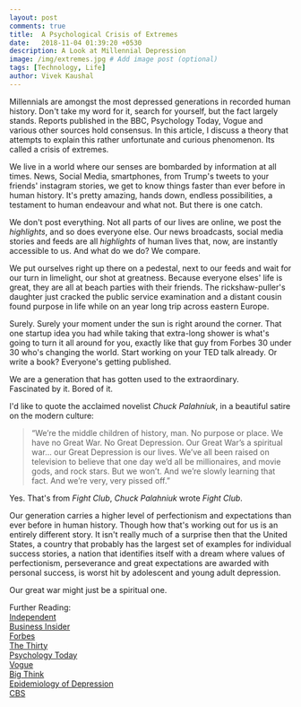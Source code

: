 ```yaml
---
layout: post
comments: true
title:  A Psychological Crisis of Extremes
date:   2018-11-04 01:39:20 +0530
description: A Look at Millennial Depression
image: /img/extremes.jpg # Add image post (optional)
tags: [Technology, Life]
author: Vivek Kaushal
---
```


Millennials are amongst the most depressed generations in recorded human history. Don't take my word for it, search for yourself, but the fact largely stands. Reports published in the BBC, Psychology Today, Vogue and various other sources hold consensus. In this article, I discuss a theory that attempts to explain this rather unfortunate and curious phenomenon. Its called a crisis of extremes.

We live in a world where our senses are bombarded by information at all times. News, Social Media, smartphones, from Trump's tweets to your friends' instagram stories, we get to know things faster than ever before in human history. It's pretty amazing, hands down, endless possibilities, a testament to human endeavour and what not. But there is one catch.

We don't post everything. Not all parts of our lives are online, we post the *highlights*, and so does everyone else. Our news broadcasts, social media stories and feeds are all *highlights* of human lives that, now, are instantly accessible to us. And what do we do? We compare.

We put ourselves right up there on a pedestal, next to our feeds and wait for our turn in limelight, our shot at greatness. Because everyone elses' life is great, they are all at beach parties with their friends. The rickshaw-puller's daughter just cracked the public service examination and a distant cousin found purpose in life while on an year long trip across eastern Europe.

Surely. Surely your moment under the sun is right around the corner. That one startup idea you had while taking that extra-long shower is what's going to turn it all around for you, exactly like that guy from Forbes 30 under 30 who's changing the world. Start working on your TED talk already. Or write a book? Everyone's getting published.

We are a generation that has gotten used to the extraordinary.  
Fascinated by it. Bored of it. 

I'd like to quote the acclaimed novelist *Chuck Palahniuk*, in a beautiful satire on the modern culture:

>“We’re the middle children of history, man. No purpose or place. We have no Great War. No Great Depression. Our Great War’s a spiritual war… our Great Depression is our lives. We’ve all been raised on television to believe that one day we’d all be millionaires, and movie gods, and rock stars. But we won’t. And we’re slowly learning that fact. And we’re very, very pissed off.”

Yes. That's from *Fight Club*, *Chuck Palahniuk* wrote *Fight Club*.

Our generation carries a higher level of perfectionism and expectations than ever before in human history. Though how that's working out for us is an entirely different story. It isn't really much of a surprise then that the United States, a country that probably has the largest set of examples for individual success stories, a nation that identifies itself with a dream where values of perfectionism, perseverance and great expectations are awarded with personal success, is worst hit by adolescent and young adult depression.

Our great war might just be a spiritual one.

Further Reading:  
[Independent](https://www.independent.co.uk/life-style/millennials-lonely-depression-anxiety-mental-health-odds-doubling-unemployed-study-a8319686.html)  
[Business Insider](https://www.businessinsider.in/Lonely-millennials-are-at-a-greater-risk-of-developing-anxiety-and-depression-but-the-reasons-for-their-isolation-are-unclear/articleshow/63900310.cms)  
[Forbes](https://www.forbes.com/sites/brucelee/2018/05/12/depression-diagnoses-up-33-up-47-among-millennials-why-there-is-an-upside/#76fa82545061)  
[The Thirty](https://thethirty.byrdie.com/millennial-mental-health-statistics)  
[Psychology Today](https://www.psychologytoday.com/intl/blog/our-changing-culture/201708/why-so-many-teens-today-have-become-depressed)  
[Vogue](https://www.vogue.com.au/beauty/wellbeing/why-millennials-are-the-most-anxious-generation-in-history/news-story/755e7b197bdb20c42b1c11d7f48525cd)  
[Big Think](https://bigthink.com/philip-perry/millennials-are-at-higher-risk-for-mental-health-issues-this-may-be-why)  
[Epidemiology of Depression](https://en.wikipedia.org/wiki/Epidemiology_of_depression)  
[CBS](https://www.cbsnews.com/pictures/rich-nation-vs-poor-nation-whos-more-depressed)  
